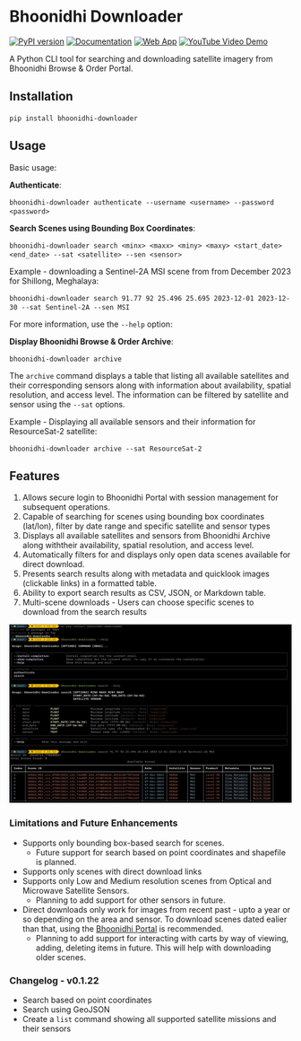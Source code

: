 # Bhoonidhi Downloader

[![PyPI version](https://badge.fury.io/py/bhoonidhi-downloader.svg)](https://badge.fury.io/py/bhoonidhi-downloader)
[![Documentation](https://img.shields.io/badge/docs-MkDocs-blue.svg)](https://geovicco-dev.github.io/bhoonidhi-downloader/)
[![Web App](https://img.shields.io/badge/web--app-online-brightgreen)](https://bhoonidhi-satellite-footprint-viewer.streamlit.app/)
[![YouTube Video Demo](https://img.shields.io/badge/YouTube-Demo-red)](https://www.youtube.com/watch?v=3K6VEqq-CWE)

A Python CLI tool for searching and downloading satellite imagery from Bhoonidhi Browse & Order Portal.

## Installation

```shell
pip install bhoonidhi-downloader
```

## Usage

Basic usage:

**Authenticate**:

```shell
bhoonidhi-downloader authenticate --username <username> --password <password>
```

**Search Scenes using Bounding Box Coordinates**:

```shell
bhoonidhi-downloader search <minx> <maxx> <miny> <maxy> <start_date> <end_date> --sat <satellite> --sen <sensor>
```

Example - downloading a Sentinel-2A MSI scene from from December 2023 for Shillong, Meghalaya:

```shell
bhoonidhi-downloader search 91.77 92 25.496 25.695 2023-12-01 2023-12-30 --sat Sentinel-2A --sen MSI
```

For more information, use the `--help` option:

**Display Bhoonidhi Browse & Order Archive**:

```shell
bhoonidhi-downloader archive
```

The `archive` command displays a table that listing all available satellites and their corresponding sensors along with information about availability, spatial resolution, and access level. The information can be filtered by satellite and sensor using the `--sat` options.

Example - Displaying all available sensors and their information for ResourceSat-2 satellite:

```shell
bhoonidhi-downloader archive --sat ResourceSat-2
```

## Features

1. Allows secure login to Bhoonidhi Portal with session management for subsequent operations.
2. Capable of searching for scenes using bounding box coordinates (lat/lon), filter by date range and specific satellite and sensor types
3. Displays all available satellites and sensors from Bhoonidhi Archive along withtheir availability, spatial resolution, and access level.
4. Automatically filters for and displays only open data scenes available for direct download.
5. Presents search results along with metadata and quicklook images (clickable links) in a formatted table.
6. Ability to export search results as CSV, JSON, or Markdown table.
7. Multi-scene downloads - Users can choose specific scenes to download from the search results

![alt text](docs/image.png)

### Limitations and Future Enhancements

- Supports only bounding box-based search for scenes.
  - Future support for search based on point coordinates and shapefile is planned.
- Supports only scenes with direct download links
- Supports only Low and Medium resolution scenes from Optical and Microwave Satellite Sensors.
  - Planning to add support for other sensors in future.
- Direct downloads only work for images from recent past - upto a year or so depending on the area and sensor. To download scenes dated ealier than that, using the [Bhoonidhi Portal](https://bhoonidhi.nrsc.gov.in/bhoonidhi/index.html#) is recommended.
  - Planning to add support for interacting with carts by way of viewing, adding, deleting items in future. This will help with downloading older scenes.

### Changelog - v0.1.22

- Search based on point coordinates
- Search using GeoJSON
- Create a `list` command showing all supported satellite missions and their sensors
